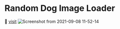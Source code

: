 # Random Dog Image Loader
🔗 [visit](https://codepen.io/akramnarejo/full/MWogazV)
![Screenshot from 2021-09-08 11-52-14](https://user-images.githubusercontent.com/19623279/132463109-226c67a9-92ea-4291-812e-0297ff280f5f.png)
